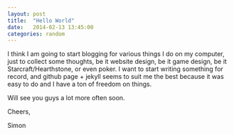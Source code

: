 ```yaml
---
layout: post
title:  "Hello World"
date:   2014-02-13 13:45:00
categories: random
---
```


I think I am going to start blogging for various things I do on my computer, just to collect some thoughts, be it website design, be it game design, be it Starcraft/Hearthstone, or even poker. I want to start writing something for record, and github page + jekyll seems to suit me the best because it was easy to do and I have a ton of freedom on things.

Will see you guys a lot more often soon.

Cheers,

Simon
